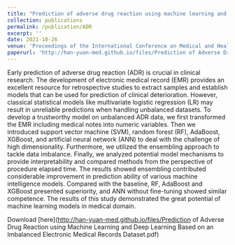 ```yaml
---
title: "Prediction of adverse drug reaction using machine learning and deep learning based on an imbalanced electronic medical records dataset"
collection: publications
permalink: /publication/ADR
excerpt: ''
date: 2021-10-26
venue: 'Proceedings of the International Conference on Medical and Health Informatics'
paperurl: 'http://han-yuan-med.github.io/files/Prediction of Adverse Drug Reaction using Machine Learning and Deep Learning Based on an Imbalanced Electronic Medical Records Dataset.pdf'
---
```

Early prediction of adverse drug reaction (ADR) is crucial in clinical research. The development of electronic medical record (EMR) provides an excellent resource for retrospective studies to extract samples and establish models that can be used for prediction of clinical deterioration. However, classical statistical models like multivariate logistic regression (LR) may result in unreliable predictions when handling unbalanced datasets. To develop a trustworthy model on unbalanced ADR data, we first transformed the EMR including medical notes into numeric variables. Then we introduced support vector machine (SVM), random forest (RF), AdaBoost, XGBoost, and artificial neural network (ANN) to deal with the challenge of high dimensionality. Furthermore, we utilized the ensembling approach to tackle data imbalance. Finally, we analyzed potential model mechanisms to provide interpretability and compared methods from the perspective of procedure elapsed time. The results showed ensembling contributed considerable improvement in prediction ability of various machine intelligence models. Compared with the baseline, RF, AdaBoost and XGBoost presented superiority, and ANN without fine-tuning showed similar competence. The results of this study demonstrated the great potential of machine learning models in medical domain.

Download [here](http://han-yuan-med.github.io/files/Prediction of Adverse Drug Reaction using Machine Learning and Deep Learning Based on an Imbalanced Electronic Medical Records Dataset.pdf)
